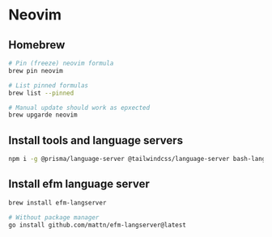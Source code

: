 # Neovim

## Homebrew

```sh
# Pin (freeze) neovim formula
brew pin neovim

# List pinned formulas
brew list --pinned

# Manual update should work as epxected
brew upgarde neovim
```

## Install tools and language servers

```sh
npm i -g @prisma/language-server @tailwindcss/language-server bash-language-server cssmodules-language-server graphql-language-service-cli prettier serve typescript vscode-langservers-extracted yaml-language-server
```

## Install efm language server

```sh
brew install efm-langserver

# Without package manager
go install github.com/mattn/efm-langserver@latest
```
